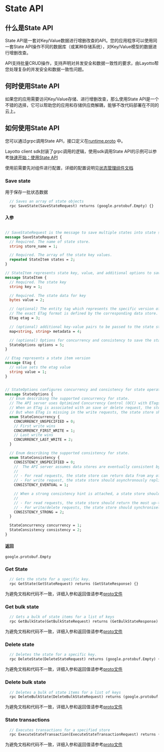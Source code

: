 # State API
## 什么是State API
State API是一套对Key/Value数据进行增删改查的API。您的应用程序可以使用同一套State API操作不同的数据库（或某种存储系统），对Key/Value模型的数据进行增删改查。

API支持批量CRUD操作，支持声明对并发安全和数据一致性的要求，由Layotto帮您处理复杂的并发安全和数据一致性问题。

## 何时使用State API
如果您的应用需要访问Key/Value存储、进行增删改查，那么使用State API是一个不错的选择，它可以帮助您的应用和存储供应商解耦，能够不改代码部署在不同的云上。

## 如何使用State API
您可以通过grpc调用State API，接口定义在[runtime.proto](https://github.com/mosn/layotto/blob/main/spec/proto/runtime/v1/runtime.proto) 中。

Layotto client sdk封装了grpc调用的逻辑，使用sdk调用State API的示例可以参考[快速开始：使用State API](zh/start/state/start.md)

使用前需要先对组件进行配置，详细的配置说明见[状态管理组件文档](zh/component_specs/state/common.md)

### Save state
用于保存一批状态数据

```protobuf
  // Saves an array of state objects
  rpc SaveState(SaveStateRequest) returns (google.protobuf.Empty) {}
```

#### 入参
```protobuf

// SaveStateRequest is the message to save multiple states into state store.
message SaveStateRequest {
  // Required. The name of state store.
  string store_name = 1;

  // Required. The array of the state key values.
  repeated StateItem states = 2;
}

// StateItem represents state key, value, and additional options to save state.
message StateItem {
  // Required. The state key
  string key = 1;

  // Required. The state data for key
  bytes value = 2;

  // (optional) The entity tag which represents the specific version of data.
  // The exact ETag format is defined by the corresponding data store. Layotto runtime only treats ETags as opaque strings. 
  Etag etag = 3;

  // (optional) additional key-value pairs to be passed to the state store.
  map<string, string> metadata = 4;

  // (optional) Options for concurrency and consistency to save the state.
  StateOptions options = 5;
}

// Etag represents a state item version
message Etag {
  // value sets the etag value
  string value = 1;
}


// StateOptions configures concurrency and consistency for state operations
message StateOptions {
  // Enum describing the supported concurrency for state.
  // The API server uses Optimized Concurrency Control (OCC) with ETags.
  // When an ETag is associated with an save or delete request, the store shall allow the update only if the attached ETag matches with the latest ETag in the database.
  // But when ETag is missing in the write requests, the state store shall handle the requests in the specified strategy(e.g. a last-write-wins fashion).
  enum StateConcurrency {
    CONCURRENCY_UNSPECIFIED = 0;
    // First write wins
    CONCURRENCY_FIRST_WRITE = 1;
    // Last write wins
    CONCURRENCY_LAST_WRITE = 2;
  }

  // Enum describing the supported consistency for state.
  enum StateConsistency {
    CONSISTENCY_UNSPECIFIED = 0;
    //  The API server assumes data stores are eventually consistent by default.A state store should:
    //
    // - For read requests, the state store can return data from any of the replicas
    // - For write request, the state store should asynchronously replicate updates to configured quorum after acknowledging the update request.
    CONSISTENCY_EVENTUAL = 1;

    // When a strong consistency hint is attached, a state store should:
    //
    // - For read requests, the state store should return the most up-to-date data consistently across replicas.
    // - For write/delete requests, the state store should synchronisely replicate updated data to configured quorum before completing the write request.
    CONSISTENCY_STRONG = 2;
  }

  StateConcurrency concurrency = 1;
  StateConsistency consistency = 2;
}
```
#### 返回

`google.protobuf.Empty`

### Get State
```protobuf
  // Gets the state for a specific key.
  rpc GetState(GetStateRequest) returns (GetStateResponse) {}
```
为避免文档和代码不一致，详细入参和返回值请参考[proto文件](https://github.com/mosn/layotto/blob/main/spec/proto/runtime/v1/runtime.proto)

### Get bulk state
```protobuf
  // Gets a bulk of state items for a list of keys
  rpc GetBulkState(GetBulkStateRequest) returns (GetBulkStateResponse) {}
```
为避免文档和代码不一致，详细入参和返回值请参考[proto文件](https://github.com/mosn/layotto/blob/main/spec/proto/runtime/v1/runtime.proto)

### Delete state
```protobuf
  // Deletes the state for a specific key.
  rpc DeleteState(DeleteStateRequest) returns (google.protobuf.Empty) {}
```
为避免文档和代码不一致，详细入参和返回值请参考[proto文件](https://github.com/mosn/layotto/blob/main/spec/proto/runtime/v1/runtime.proto)

### Delete bulk state
```protobuf
  // Deletes a bulk of state items for a list of keys
  rpc DeleteBulkState(DeleteBulkStateRequest) returns (google.protobuf.Empty) {}
```
为避免文档和代码不一致，详细入参和返回值请参考[proto文件](https://github.com/mosn/layotto/blob/main/spec/proto/runtime/v1/runtime.proto)

### State transactions
```protobuf
  // Executes transactions for a specified store
  rpc ExecuteStateTransaction(ExecuteStateTransactionRequest) returns (google.protobuf.Empty) {}
```
为避免文档和代码不一致，详细入参和返回值请参考[proto文件](https://github.com/mosn/layotto/blob/main/spec/proto/runtime/v1/runtime.proto)
